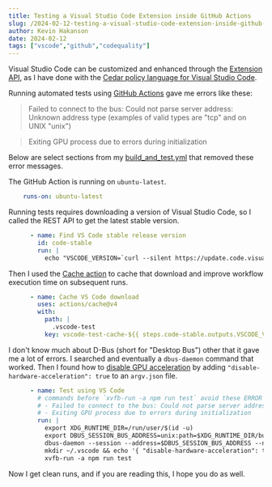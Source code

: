 ```yaml
---
title: Testing a Visual Studio Code Extension inside GitHub Actions
slug: /2024-02-12-testing-a-visual-studio-code-extension-inside-github-actions
author: Kevin Hakanson
date: 2024-02-12
tags: ["vscode","github","codequality"]
---
```


Visual Studio Code can be customized and enhanced through the [Extension API](https://code.visualstudio.com/api), as I have done with the [Cedar policy language for Visual Studio Code](https://marketplace.visualstudio.com/items?itemName=cedar-policy.vscode-cedar).

Running automated tests using [GitHub Actions](https://github.com/features/actions) gave me errors like these:

> Failed to connect to the bus: Could not parse server address: Unknown address type (examples of valid types are "tcp" and on UNIX "unix")

> Exiting GPU process due to errors during initialization

Below are select sections from my [build_and_test.yml](https://github.com/cedar-policy/vscode-cedar/blob/main/.github/workflows/build_and_test.yml) that removed these error messages.

The GitHub Action is running on `ubuntu-latest`.

```yaml
    runs-on: ubuntu-latest
```

Running tests requires downloading a version of Visual Studio Code, so I called the REST API to get the latest stable version.

```yaml
      - name: Find VS Code stable release version
        id: code-stable
        run: |
          echo "VSCODE_VERSION=`curl --silent https://update.code.visualstudio.com/api/releases/stable | jq -r '.[0]'`" >> "$GITHUB_OUTPUT"
```

Then I used the [Cache action](https://github.com/actions/cache) to cache that download and improve workflow execution time on subsequent runs.

```yaml
      - name: Cache VS Code download
        uses: actions/cache@v4
        with:
          path: |
            .vscode-test
          key: vscode-test-cache-${{ steps.code-stable.outputs.VSCODE_VERSION }}
```

I don't know much about D-Bus (short for "Desktop Bus") other that it gave me a lot of errors.  I searched and eventually a `dbus-daemon` command that worked.  Then I found how to [disable GPU acceleration](https://code.visualstudio.com/updates/v1_40#_disable-gpu-acceleration) by adding `"disable-hardware-acceleration": true` to an `argv.json` file.

```yaml
      - name: Test using VS Code
        # commands before `xvfb-run -a npm run test` avoid these ERROR messages:
        # - Failed to connect to the bus: Could not parse server address: Unknown address type (examples of valid types are "tcp" and on UNIX "unix")
        # - Exiting GPU process due to errors during initialization
        run: |
          export XDG_RUNTIME_DIR=/run/user/$(id -u)
          export DBUS_SESSION_BUS_ADDRESS=unix:path=$XDG_RUNTIME_DIR/bus
          dbus-daemon --session --address=$DBUS_SESSION_BUS_ADDRESS --nofork --nopidfile --syslog-only &
          mkdir ~/.vscode && echo '{ "disable-hardware-acceleration": true }' > ~/.vscode/argv.json
          xvfb-run -a npm run test
```

Now I get clean runs, and if you are reading this, I hope you do as well.
